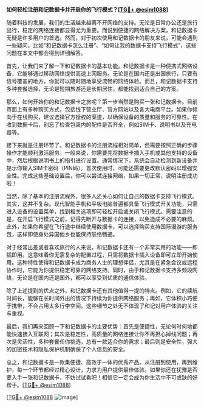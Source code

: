 **如何轻松注册和记数据卡并开启你的飞行模式？[[TG💪+ @esim1088](https://t.me/s/esim1088)]**

随着科技的发展，我们的生活越来越离不开网络的支持。无论是日常办公还是旅行出行，稳定的网络连接都显得尤为重要。而说到便捷的网络解决方案，和记数据卡无疑是许多用户的首选。然而，对于初次使用和记数据卡的朋友来说，可能会遇到一些疑问，比如“和记数据卡怎么注册”、“如何让我的数据卡支持飞行模式”，这些问题在本文中都会得到详细解答。

首先，让我们来了解一下和记数据卡的基本功能。和记数据卡是一种便携式网络设备，它能够通过移动网络提供高速上网服务。无论是在国内还是出国旅行，只要有信号覆盖的地方，你就可以随时随地享受流畅的网络体验。而且，和记数据卡支持多种套餐选择，无论是短期旅游还是长期居住，都能找到适合自己的方案。

那么，如何开始你的和记数据卡之旅呢？第一步当然是购买一张和记数据卡。目前市面上有多种购买方式，包括线下营业厅、官方网站以及各大电商平台。如果你倾向于在线购买，建议选择官方授权的渠道，以确保设备的质量和服务的可靠性。在收到数据卡后，别忘了检查包装内的配件是否齐全，例如SIM卡、说明书以及充电器等。

接下来就是注册环节了。和记数据卡的注册流程相对简单，但需要按照正确的步骤操作才能顺利激活服务。一般来说，你需要先将数据卡插入手机或其他支持的设备中，然后根据说明书上的指引进行设置。通常情况下，系统会自动检测到新设备并提示你输入SIM卡密码（PIN码）。首次使用时，可能还需要更改默认密码以增强安全性。完成这些基础设置后，你可以尝试连接网络，如果一切正常，说明注册成功啦！

当然，除了基本的注册流程外，很多人还关心如何让自己的数据卡支持飞行模式。其实，这并不复杂。现代智能手机和平板电脑普遍都具备飞行模式开关功能，只需进入设备的设置菜单，找到相关选项即可轻松开启或关闭飞行模式。需要注意的是，在开启飞行模式之前，记得先断开与数据卡的连接，以免造成不必要的麻烦。此外，如果你希望在飞行途中继续使用数据卡，可以选择购买支持国际漫游的服务包，这样即使身处异国他乡也能保持联络畅通。

对于经常出差或者喜欢旅行的人来说，和记数据卡还有一个非常实用的功能——即插即用。这意味着你无需复杂的配置过程，只需将数据卡插入设备即可立即开始使用。这种特性使得和记数据卡成为商务人士的理想伴侣，尤其是在紧急会议或远程协作时，它能为你提供稳定可靠的网络支持。同时，由于和记数据卡支持多频段网络，无论是在国内还是国外，都可以享受到优质的通信体验。

除了上述提到的优点之外，和记数据卡还有其他值得一提的特点。例如，它的续航时间长，能够在长时间外出的情况下持续为你提供网络服务；再如，它体积小巧便于携带，不会占用太多行李空间。这些细节之处无不体现了和记对用户体验的关注与重视。

最后，我们再来回顾一下和记数据卡的主要优势：首先是便捷性，无论何时何地都能快速接入互联网；其次是稳定性，高质量的网络连接让你不再担心掉线问题；再次是灵活性，多种套餐任你挑选，总有一款适合你的需求；最后则是安全性，强大的加密技术和隐私保护机制确保了个人信息的安全。

总之，和记数据卡是一款集便捷、高效于一体的优秀产品。从注册到使用，再到维护，每一个环节都经过精心设计，力求为用户提供最佳体验。如果你还在犹豫是否要入手一张和记数据卡，不妨试试看吧！相信它一定会成为你生活中不可或缺的好帮手。[[TG💪+ @esim1088](https://t.me/s/esim1088)]

[[TG💪+ @esim1088](https://t.me/s/esim1088) ![Image](https://i.postimg.cc/4NQfJmqS/Snipaste-2025-05-13-00-14-12.png)]